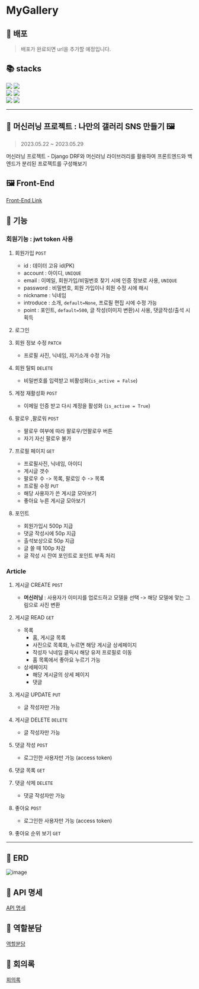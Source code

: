 # MyGallery


🤗 배포
------
> 배포가 완료되면 url을 추가할 예정입니다.

📚 stacks 
------

<img src="https://img.shields.io/badge/python 3.8.6 -3776AB?style=for-the-badge&logo=python&logoColor=white">  <img src="https://img.shields.io/badge/django 4.2.1-092E20?style=for-the-badge&logo=django&logoColor=white"> <br> <img src="https://img.shields.io/badge/html5-E34F26?style=for-the-badge&logo=html5&logoColor=white">  <img src="https://img.shields.io/badge/javascript-F7DF1E?style=for-the-badge&logo=javascript&logoColor=black"> <br>  <img src="https://img.shields.io/badge/mysql-4479A1?style=for-the-badge&logo=mysql&logoColor=white">   <img src="https://img.shields.io/badge/amazonrds-527FFF?style=for-the-badge&logo=amazonrds&logoColor=white">    

***

💖 머신러닝 프로젝트 : 나만의 갤러리 SNS 만들기 🖼️
------
> 2023.05.22 ~ 2023.05.29
  
머신러닝 프로젝트 - Django DRF와 머신러닝 라이브러리를 활용하여 프론트엔드와 백엔드가 분리된 프로젝트를 구성해보기

🖼️ Front-End 
------
[Front-End Link](https://github.com/ChaeYami/MyGallery_front)


🤔 기능
------
### 회원기능 : jwt token 사용

1. 회원가입 `POST`
    - id : 데이터 고유 id(PK)
    - account : 아이디, `UNIQUE`
    - email : 이메일, 회원가입/비밀번호 찾기 시에 인증 정보로 사용, `UNIQUE`
    - password : 비밀번호, 회원 가입이나 회원 수정 시에 해시
    - nickname : 닉네임
    - introduce : 소개, `default=None`, 프로필 편집 시에 수정 가능
    - point : 포인트, `default=500`, 글 작성(이미지 변환)시 사용, 댓글작성/출석 시 획득

2. 로그인  

3. 회원 정보 수정 `PATCH`
    - 프로필 사진, 닉네임, 자기소개 수정 가능

5. 회원 탈퇴 `DELETE`
    - 비밀번호를 입력받고 비활성화(`is_active = False`)

6. 계정 재활성화 `POST`
    - 이메일 인증 받고 다시 계정을 활성화 (`is_active = True`)

7. 팔로우 ,팔로워 `POST`
    - 팔로우 여부에 따라 팔로우/언팔로우 버튼
    - 자기 자신 팔로우 불가

8. 프로필 페이지 `GET`
    - 프로필사진, 닉네임, 아이디
    - 게시글 갯수
    - 팔로우 수 -> 목록, 팔로잉 수 -> 목록
    - 프로필 수정 `PUT`
    - 해당 사용자가 쓴 게시글 모아보기
    - 좋아요 누른 게시글 모아보기

9. 포인트
    - 회원가입시 500p 지급
    - 댓글 작성시에 50p 지급 
    - 출석보상으로 50p 지급 
    - 글 쓸 때 100p 차감
    - 글 작성 시 잔여 포인트로 포인트 부족 처리

### Article

1. 게시글 CREATE `POST`
    - **머신러닝** : 사용자가 이미지를 업로드하고 모델을 선택 -> 해당 모델에 맞는 그림으로 사진 변환 

2. 게시글 READ `GET`
    - 목록
        - 홈, 게시글 목록
        - 사진으로 목록화, 누르면 해당 게시글 상세페이지
        - 작성자 닉네임 클릭시 해당 유저 프로필로 이동
        - 홈 목록에서 좋아요 누르기 가능
    - 상세페이지
        - 해당 게시글의 상세 페이지
        - 댓글
        
4. 게시글 UPDATE `PUT`
    - 글 작성자만 가능 

5. 게시글 DELETE `DELETE`
    - 글 작성자만 가능 

6. 댓글 작성 `POST`
    - 로그인한 사용자만 가능 (access token)
    
7. 댓글 목록 `GET`
    
8. 댓글 삭제 `DELETE`
    - 댓글 작성자만 가능 

9. 좋아요 `POST`
    - 로그인한 사용자만 가능 (access token)
    
10. 좋아요 순위 보기 `GET`

***
💜 ERD
------
![image](https://github.com/ChaeYami/MyGallery/assets/120750451/51b45c4d-4503-4f00-a407-a1bb394f799d)

💚 API 명세
------
[API 명세](https://www.notion.so/S-A-dd7cf4020b524e6f878f25b994c9de2a?pvs=4#98e29231ef8a463aa4a489e504fc2687)

🧡 역할분담
------
[역할분담](https://www.notion.so/1f3d9558f6214ac39cc43cad4064763b?v=cf34176ae70c43318fb22f9d572da1c9&pvs=4)

💛 회의록
------
[회의록]([https://www.notion.so/b0a1e10efe444ceba18f2a632b4ac328?pvs=4](https://secretive-enthusiasm-4ee.notion.site/b0a1e10efe444ceba18f2a632b4ac328))
